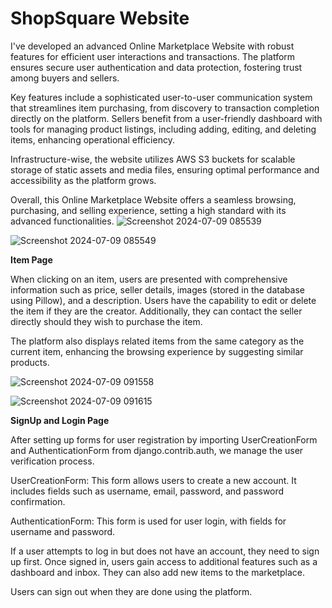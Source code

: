 # ShopSquare Website

I've developed an advanced Online Marketplace Website with robust features for efficient user interactions and transactions. The platform ensures secure user authentication and data protection, fostering trust among buyers and sellers.

Key features include a sophisticated user-to-user communication system that streamlines item purchasing, from discovery to transaction completion directly on the platform. Sellers benefit from a user-friendly dashboard with tools for managing product listings, including adding, editing, and deleting items, enhancing operational efficiency.

Infrastructure-wise, the website utilizes AWS S3 buckets for scalable storage of static assets and media files, ensuring optimal performance and accessibility as the platform grows.

Overall, this Online Marketplace Website offers a seamless browsing, purchasing, and selling experience, setting a high standard with its advanced functionalities.
![Screenshot 2024-07-09 085539](https://github.com/HrishikeshMajumdar-2004/ShopSquare/assets/115341865/89d3733e-e31d-4aa7-812b-399d0b1c006f)

![Screenshot 2024-07-09 085549](https://github.com/HrishikeshMajumdar-2004/ShopSquare/assets/115341865/e23b9fe9-a22a-43b9-83bf-aa4cf6b710ba)

**Item Page**

When clicking on an item, users are presented with comprehensive information such as price, seller details, images (stored in the database using Pillow), and a description. Users have the capability to edit or delete the item if they are the creator. Additionally, they can contact the seller directly should they wish to purchase the item.

The platform also displays related items from the same category as the current item, enhancing the browsing experience by suggesting similar products.

![Screenshot 2024-07-09 091558](https://github.com/HrishikeshMajumdar-2004/ShopSquare/assets/115341865/b5125667-c3aa-4475-9c47-a33a2b7d1c3d)

![Screenshot 2024-07-09 091615](https://github.com/HrishikeshMajumdar-2004/ShopSquare/assets/115341865/358c7664-2905-4fe1-9d6f-46566570aa6d)

**SignUp and Login Page**

After setting up forms for user registration by importing UserCreationForm and AuthenticationForm from django.contrib.auth, we manage the user verification process.

UserCreationForm: This form allows users to create a new account. It includes fields such as username, email, password, and password confirmation.

AuthenticationForm: This form is used for user login, with fields for username and password.

If a user attempts to log in but does not have an account, they need to sign up first. Once signed in, users gain access to additional features such as a dashboard and inbox. They can also add new items to the marketplace.

Users can sign out when they are done using the platform.

